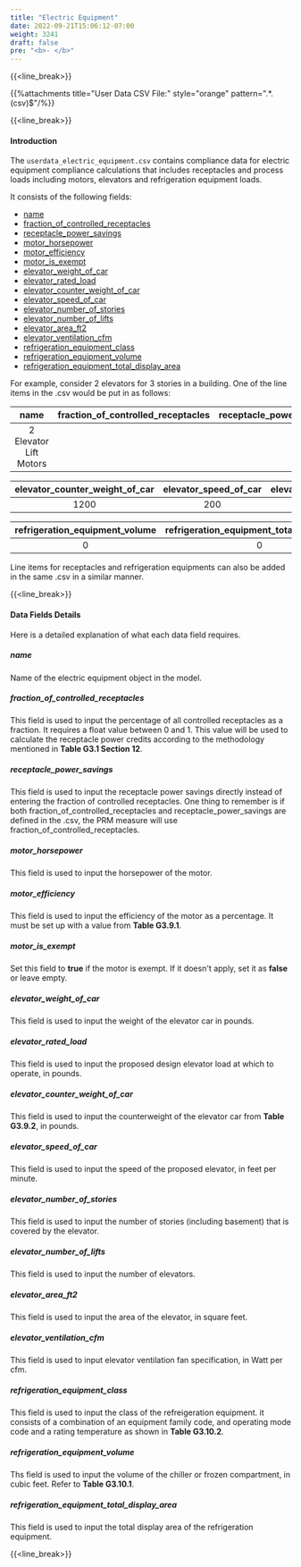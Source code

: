```yaml
---
title: "Electric Equipment"
date: 2022-09-21T15:06:12-07:00
weight: 3241
draft: false
pre: "<b>- </b>"
---
```


{{<line_break>}}

{{%attachments title="User Data CSV File:" style="orange" pattern=".*\.(csv)$"/%}}

{{<line_break>}}

#### Introduction 

The `userdata_electric_equipment.csv` contains compliance data for electric equipment compliance calculations that includes receptacles and process loads including motors, elevators and refrigeration equipment loads. 

<!--It allows user to enter  A sample of data record is shown below.-->

<!--![user_data_building]() -->

It consists of the following fields: 

- [name](#name)
- [fraction_of_controlled_receptacles](#fraction_of_controlled_receptacles)
- [receptacle_power_savings](#receptacle_power_savings)
- [motor_horsepower](#motor_horsepower)
- [motor_efficiency](#motor_efficiency)
- [motor_is_exempt](#motor_is_exempt)
- [elevator_weight_of_car](#elevator_weight_of_car)
- [elevator_rated_load](#elevator_rated_load)
- [elevator_counter_weight_of_car](#elevator_counter_weight_of_car)
- [elevator_speed_of_car](#elevator_speed_of_car)
- [elevator_number_of_stories](#elevator_number_of_stories)
- [elevator_number_of_lifts](#elevator_number_of_lifts)
- [elevator_area_ft2](#elevator_area_ft2)
- [elevator_ventilation_cfm](#elevator_ventilation_cfm)
- [refrigeration_equipment_class](#refrigeration_equipment_class)
- [refrigeration_equipment_volume](#refrigeration_equipment_volume)
- [refrigeration_equipment_total_display_area](#refrigeration_equipment_total_display_area)

For example, consider 2 elevators for 3 stories in a building. One of the line items in the .csv would be put in as follows:

|name|fraction_of_controlled_receptacles|receptacle_power_savings|motor_horsepower|motor_efficiency|motor_is_exempt|elevator_weight_of_car|elevator_rated_load|
|:--:|:--------------------------------:|:----------------------:|:--------------:|:--------------:|:------------:|:--------------------:|:-----------------:|
|2 Elevator Lift Motors|||1999|0.72|false|1000|900|

elevator_counter_weight_of_car|elevator_speed_of_car|elevator_number_of_stories|elevator_number_of_lifts|elevator_area_ft2|elevator_ventilation_cfm|refrigeration_equipment_class|
|:----------------------------:|:-------------------:|:------------------------:|:----------------------:|:---------------:|:----------------------:|:---------------------------:|
|1200|200|3|2|25|1000|||

|refrigeration_equipment_volume|refrigeration_equipment_total_display_area|
|:----------------------------:|:----------------------------------------:|
|0|0|

Line items for receptacles and refrigeration equipments can also be added in the same .csv in a similar manner.

{{<line_break>}}

#### Data Fields Details

Here is a detailed explanation of what each data field requires. 

##### **name** 
Name of the electric equipment object in the model. 

##### **fraction_of_controlled_receptacles**
This field is used to input the percentage of all controlled receptacles as a fraction. It requires a float value between 0 and 1. This value will be used to calculate the receptacle power credits according to the methodology mentioned in **Table G3.1 Section 12**. 

##### **receptacle_power_savings**
This field is used to input the receptacle power savings directly instead of entering the fraction of controlled receptacles. One thing to remember is if both fraction_of_controlled_receptacles and receptacle_power_savings are defined in the .csv, the PRM measure will use fraction_of_controlled_receptacles.

##### **motor_horsepower**
This field is used to input the horsepower of the motor. 

##### **motor_efficiency**
This field is used to input the efficiency of the motor as a percentage. It must be set up with a value from **Table G3.9.1**. 

##### **motor_is_exempt**
Set this field to **true** if the motor is exempt. If it doesn't apply, set it as **false** or leave empty. 

##### **elevator_weight_of_car**
This field is used to input the weight of the elevator car in pounds. 

##### **elevator_rated_load**
This field is used to input the proposed design elevator load at which to operate, in pounds.

##### **elevator_counter_weight_of_car**
This field is used to input the counterweight of the elevator car from **Table G3.9.2**, in pounds. 

##### **elevator_speed_of_car**
This field is used to input the speed of the proposed elevator, in feet per minute. 

##### **elevator_number_of_stories**
This field is used to input the number of stories (including basement) that is covered by the elevator. 

##### **elevator_number_of_lifts**
This field is used to input the number of elevators. 

##### **elevator_area_ft2**
This field is used to input the area of the elevator, in square feet. 

##### **elevator_ventilation_cfm**
This field is used to input elevator ventilation fan specification, in Watt per cfm. 

##### **refrigeration_equipment_class**
This field is used to input the class of the refreigeration equipment. it consists of a combination of an equipment family code, and operating mode code and a rating temperature as shown in **Table G3.10.2**. 

##### **refrigeration_equipment_volume**
Ths field is used to input the volume of the chiller or frozen compartment, in cubic feet. Refer to **Table G3.10.1**. 

##### **refrigeration_equipment_total_display_area**
This field is used to input the total display area of the refrigeration equipment. 

{{<line_break>}}